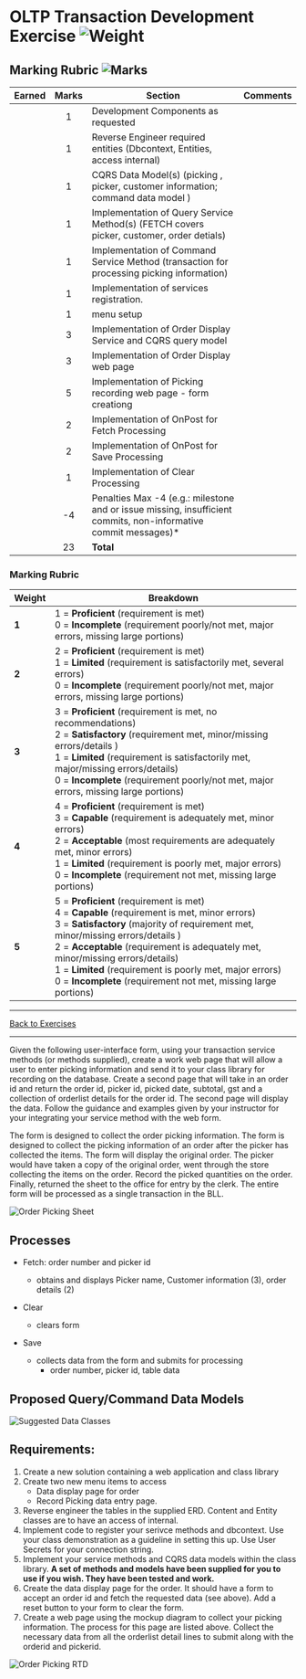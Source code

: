# OLTP Transaction Development Exercise ![Weight](https://img.shields.io/badge/Weight-5%25-blue)

## Marking Rubric ![Marks](https://img.shields.io/badge/Total%20Marks-20-blueviolet)

| Earned  | Marks | Section                           | Comments                                           |
| :-----: | :---: | --------------------------------- | -------------------------------------------------- |
|   |   1   | Development Components as requested    |   |
|   |   1   | Reverse Engineer required entities (Dbcontext, Entities, access internal)  |   |
|   |   1   | CQRS Data Model(s) (picking , picker, customer information; command data model )   |   |
|   |   1   | Implementation of Query Service Method(s) (FETCH covers picker, customer, order detials)   |   |
|   |   1   | Implementation of Command Service Method (transaction for processing picking information)  |   |
|   |   1   | Implementation of services registration.  |   |
|   |   1   | menu setup  |    |
|   |   3   | Implementation of Order Display Service and CQRS query model |    |
|   |   3   | Implementation of Order Display web page  |    |
|   |   5   | Implementation of Picking recording web page - form creationg  |    |
|   |   2   | Implementation of OnPost for Fetch Processing  |    |
|   |   2   | Implementation of OnPost for Save Processing  |    |
|   |   1   | Implementation of Clear Processing  |    |
|   |  -4   | Penalties Max -4 (e.g.: milestone and or issue missing, insufficient commits, non-informative commit messages)* |
|   |  23   | **Total** |


### Marking Rubric

| Weight | Breakdown |
| ----   | --------- |
| **1** | 1 = **Proficient** (requirement is met)<br />0 = **Incomplete** (requirement poorly/not met, major errors, missing large portions) |
| **2** | 2 = **Proficient** (requirement is met)<br />1 = **Limited** (requirement is satisfactorily met, several errors)<br />0 = **Incomplete** (requirement poorly/not met, major errors, missing large portions) |
| **3** | 3 = **Proficient** (requirement is met, no recommendations)<br />2 = **Satisfactory** (requirement met, minor/missing errors/details )<br />1 = **Limited** (requirement is satisfactorily met, major/missing errors/details)<br />0 = **Incomplete** (requirement poorly/not met, major errors, missing large portions) |
| **4** | 4 = **Proficient** (requirement is met)<br />3 = **Capable** (requirement is adequately met, minor errors)<br />2 = **Acceptable** (most requirements are adequately met, minor errors)<br />1 = **Limited** (requirement is poorly met, major errors)<br />0 = **Incomplete** (requirement not met, missing large portions) |
| **5** | 5 = **Proficient** (requirement is met)<br />4 = **Capable** (requirement is met, minor errors)<br />3 = **Satisfactory** (majority of requirement met, minor/missing errors/details )<br />2 = **Acceptable** (requirement is adequately met, minor/missing errors/details)<br />1 = **Limited** (requirement is poorly met, major errors)<br />0 = **Incomplete** (requirement not met, missing large portions) |

----

[Back to Exercises](../README.md)

----
Given the following user-interface form, using your transaction service methods (or methods supplied), create a work web page that will allow a user to enter picking information and send it to your class library for recording on the database. Create a second page that will take in an order id and return the order id, picker id, picked date, subtotal, gst and a collection of orderlist details for the order id. The second page will display the data.
Follow the guidance and examples given by your instructor for your integrating your service method with the web form. 


The form is designed to collect the order picking information. The form is designed to collect the picking information of an order after the picker has collected the items. The form will display the original order. The picker would have taken a copy of the original order, went through the store collecting the items on the order. Record the picked quantities on the order. Finally, returned the sheet to the office for entry by the clerk. The entire form will be processed as a single transaction in the BLL.

![Order Picking Sheet](./OrderPickingSheet.png)

## Processes

- Fetch: order number and picker id
  - obtains and displays Picker name, Customer information (3), order details (2)

- Clear
  - clears form

- Save
  - collects data from the form and submits for processing
    - order number, picker id, table data
 
## Proposed Query/Command Data Models

![Suggested Data Classes](./SuggestedViewModels.png)

## Requirements:

1. Create a new solution containing a web application and class library
1. Create two new menu items to access 
    - Data display page for order
    - Record Picking data entry page. 
1. Reverse engineer the tables in the supplied ERD. Content and Entity classes are to have an access of internal.
1. Implement code to register your serivce methods and dbcontext. Use your class demonstration as a guideline in setting this up. Use User Secrets for your connection string. 
1. Implement your service methods and CQRS data models within the class library. **A set of methods and models have been supplied for you to use if you wish. They have been tested and work.**
1. Create the data display page for the order. It should have a form to accept an order id and fetch the requested data (see above). Add a reset button to your form to clear the form.
1. Create a web page using the mockup diagram to collect your picking information. The process for this page are listed above. Collect the necessary data from all the orderlist detail lines to submit along with the orderid and pickerid.  

![Order Picking RTD](./GroceryERD.png)